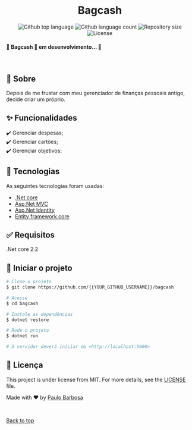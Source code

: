 <h1 align="center">Bagcash</h1>

<p align="center">
  <img alt="Github top language" src="https://img.shields.io/github/languages/top/{{YOUR_GITHUB_USERNAME}}/bagcash?color=56BEB8">

  <img alt="Github language count" src="https://img.shields.io/github/languages/count/{{YOUR_GITHUB_USERNAME}}/bagcash?color=56BEB8">

  <img alt="Repository size" src="https://img.shields.io/github/repo-size/{{YOUR_GITHUB_USERNAME}}/bagcash?color=56BEB8">

  <img alt="License" src="https://img.shields.io/github/license/{{YOUR_GITHUB_USERNAME}}/bagcash?color=56BEB8">

  <!-- <img alt="Github issues" src="https://img.shields.io/github/issues/{{YOUR_GITHUB_USERNAME}}/bagcash?color=56BEB8" /> -->

  <!-- <img alt="Github forks" src="https://img.shields.io/github/forks/{{YOUR_GITHUB_USERNAME}}/bagcash?color=56BEB8" /> -->

  <!-- <img alt="Github stars" src="https://img.shields.io/github/stars/{{YOUR_GITHUB_USERNAME}}/bagcash?color=56BEB8" /> -->
</p>

<h4>🚧  Bagcash 🚀 em desenvolvimento...  🚧</h4>
<br>

## :dart: Sobre

Depois de me frustar com meu gerenciador de finanças pessoais antigo, decide criar um próprio.

## :sparkles: Funcionalidades

:heavy_check_mark: Gerenciar despesas;\
:heavy_check_mark: Gerenciar cartões;\
:heavy_check_mark: Gerenciar objetivos;

## :rocket: Tecnologias

As seguintes tecnologias foram usadas:

- [.Net core](https://dotnet.microsoft.com/download/dotnet/2.1/)
- [Asp.Net MVC](https://docs.microsoft.com/pt-br/aspnet/mvc/)
- [Asp.Net Identity](https://docs.microsoft.com/pt-br/aspnet/core/security/authentication/identity?view=aspnetcore-5.0&tabs=visual-studio)
- [Entity framework core](https://docs.microsoft.com/pt-br/ef/core/)

## :white_check_mark: Requisitos

.Net core 2.2

## :checkered_flag: Iniciar o projeto

```bash
# Clone o projeto
$ git clone https://github.com/{{YOUR_GITHUB_USERNAME}}/bagcash

# Acesse
$ cd bagcash

# Instale as dependências
$ dotnet restore

# Rode o projeto
$ dotnet run

# O servidor deverá iniciar em <http://localhost:5000>
```

## :memo: Licença

This project is under license from MIT. For more details, see the [LICENSE](LICENSE.md) file.

Made with :heart: by <a href="https://github.com/{{YOUR_GITHUB_USERNAME}}" target="_blank">Paulo Barbosa</a>

&#xa0;

<a href="#top">Back to top</a>
